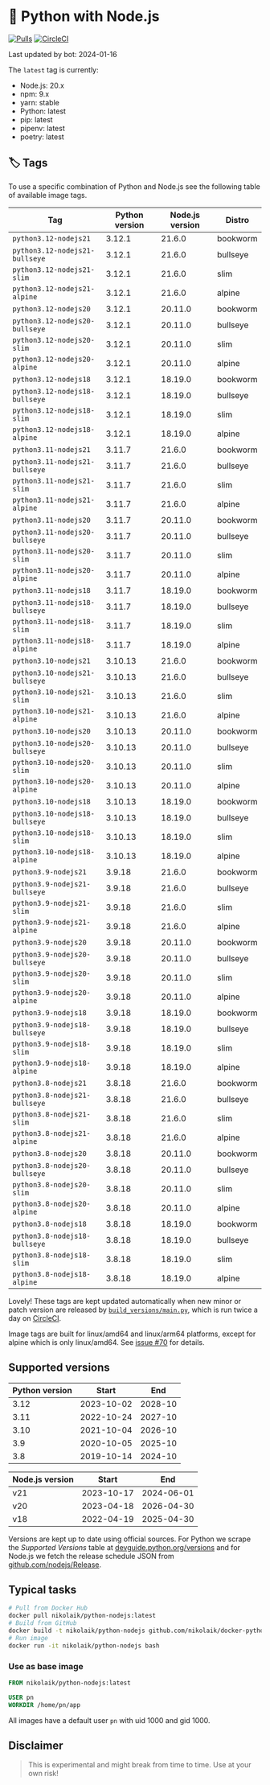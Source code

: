 # 🐳 Python with Node.js

[![Pulls](https://img.shields.io/docker/pulls/nikolaik/python-nodejs.svg?style=flat-square)](https://hub.docker.com/r/nikolaik/python-nodejs/)
[![CircleCI](https://img.shields.io/circleci/project/github/nikolaik/docker-python-nodejs.svg?style=flat-square)](https://circleci.com/gh/nikolaik/docker-python-nodejs)

Last updated by bot: 2024-01-16

The `latest` tag is currently:

- Node.js: 20.x
- npm: 9.x
- yarn: stable
- Python: latest
- pip: latest
- pipenv: latest
- poetry: latest

## 🏷 Tags

To use a specific combination of Python and Node.js see the following table of available image tags.

<!-- TAGS_START -->

Tag | Python version | Node.js version | Distro
--- | --- | --- | ---
`python3.12-nodejs21` | 3.12.1 | 21.6.0 | bookworm
`python3.12-nodejs21-bullseye` | 3.12.1 | 21.6.0 | bullseye
`python3.12-nodejs21-slim` | 3.12.1 | 21.6.0 | slim
`python3.12-nodejs21-alpine` | 3.12.1 | 21.6.0 | alpine
`python3.12-nodejs20` | 3.12.1 | 20.11.0 | bookworm
`python3.12-nodejs20-bullseye` | 3.12.1 | 20.11.0 | bullseye
`python3.12-nodejs20-slim` | 3.12.1 | 20.11.0 | slim
`python3.12-nodejs20-alpine` | 3.12.1 | 20.11.0 | alpine
`python3.12-nodejs18` | 3.12.1 | 18.19.0 | bookworm
`python3.12-nodejs18-bullseye` | 3.12.1 | 18.19.0 | bullseye
`python3.12-nodejs18-slim` | 3.12.1 | 18.19.0 | slim
`python3.12-nodejs18-alpine` | 3.12.1 | 18.19.0 | alpine
`python3.11-nodejs21` | 3.11.7 | 21.6.0 | bookworm
`python3.11-nodejs21-bullseye` | 3.11.7 | 21.6.0 | bullseye
`python3.11-nodejs21-slim` | 3.11.7 | 21.6.0 | slim
`python3.11-nodejs21-alpine` | 3.11.7 | 21.6.0 | alpine
`python3.11-nodejs20` | 3.11.7 | 20.11.0 | bookworm
`python3.11-nodejs20-bullseye` | 3.11.7 | 20.11.0 | bullseye
`python3.11-nodejs20-slim` | 3.11.7 | 20.11.0 | slim
`python3.11-nodejs20-alpine` | 3.11.7 | 20.11.0 | alpine
`python3.11-nodejs18` | 3.11.7 | 18.19.0 | bookworm
`python3.11-nodejs18-bullseye` | 3.11.7 | 18.19.0 | bullseye
`python3.11-nodejs18-slim` | 3.11.7 | 18.19.0 | slim
`python3.11-nodejs18-alpine` | 3.11.7 | 18.19.0 | alpine
`python3.10-nodejs21` | 3.10.13 | 21.6.0 | bookworm
`python3.10-nodejs21-bullseye` | 3.10.13 | 21.6.0 | bullseye
`python3.10-nodejs21-slim` | 3.10.13 | 21.6.0 | slim
`python3.10-nodejs21-alpine` | 3.10.13 | 21.6.0 | alpine
`python3.10-nodejs20` | 3.10.13 | 20.11.0 | bookworm
`python3.10-nodejs20-bullseye` | 3.10.13 | 20.11.0 | bullseye
`python3.10-nodejs20-slim` | 3.10.13 | 20.11.0 | slim
`python3.10-nodejs20-alpine` | 3.10.13 | 20.11.0 | alpine
`python3.10-nodejs18` | 3.10.13 | 18.19.0 | bookworm
`python3.10-nodejs18-bullseye` | 3.10.13 | 18.19.0 | bullseye
`python3.10-nodejs18-slim` | 3.10.13 | 18.19.0 | slim
`python3.10-nodejs18-alpine` | 3.10.13 | 18.19.0 | alpine
`python3.9-nodejs21` | 3.9.18 | 21.6.0 | bookworm
`python3.9-nodejs21-bullseye` | 3.9.18 | 21.6.0 | bullseye
`python3.9-nodejs21-slim` | 3.9.18 | 21.6.0 | slim
`python3.9-nodejs21-alpine` | 3.9.18 | 21.6.0 | alpine
`python3.9-nodejs20` | 3.9.18 | 20.11.0 | bookworm
`python3.9-nodejs20-bullseye` | 3.9.18 | 20.11.0 | bullseye
`python3.9-nodejs20-slim` | 3.9.18 | 20.11.0 | slim
`python3.9-nodejs20-alpine` | 3.9.18 | 20.11.0 | alpine
`python3.9-nodejs18` | 3.9.18 | 18.19.0 | bookworm
`python3.9-nodejs18-bullseye` | 3.9.18 | 18.19.0 | bullseye
`python3.9-nodejs18-slim` | 3.9.18 | 18.19.0 | slim
`python3.9-nodejs18-alpine` | 3.9.18 | 18.19.0 | alpine
`python3.8-nodejs21` | 3.8.18 | 21.6.0 | bookworm
`python3.8-nodejs21-bullseye` | 3.8.18 | 21.6.0 | bullseye
`python3.8-nodejs21-slim` | 3.8.18 | 21.6.0 | slim
`python3.8-nodejs21-alpine` | 3.8.18 | 21.6.0 | alpine
`python3.8-nodejs20` | 3.8.18 | 20.11.0 | bookworm
`python3.8-nodejs20-bullseye` | 3.8.18 | 20.11.0 | bullseye
`python3.8-nodejs20-slim` | 3.8.18 | 20.11.0 | slim
`python3.8-nodejs20-alpine` | 3.8.18 | 20.11.0 | alpine
`python3.8-nodejs18` | 3.8.18 | 18.19.0 | bookworm
`python3.8-nodejs18-bullseye` | 3.8.18 | 18.19.0 | bullseye
`python3.8-nodejs18-slim` | 3.8.18 | 18.19.0 | slim
`python3.8-nodejs18-alpine` | 3.8.18 | 18.19.0 | alpine

<!-- TAGS_END -->

Lovely! These tags are kept updated automatically when new minor or patch version are released by [`build_versions/main.py`](./build_versions/main.py), which is run twice a day on [CircleCI](https://circleci.com/gh/nikolaik/docker-python-nodejs).

Image tags are built for linux/amd64 and linux/arm64 platforms, except for alpine which is only linux/amd64. See [issue #70](https://github.com/nikolaik/docker-python-nodejs/issues/70) for details.

## Supported versions

<!-- SUPPORTED_VERSIONS_START -->

Python version | Start | End
--- | --- | ---
3.12 | 2023-10-02 | 2028-10
3.11 | 2022-10-24 | 2027-10
3.10 | 2021-10-04 | 2026-10
3.9 | 2020-10-05 | 2025-10
3.8 | 2019-10-14 | 2024-10

Node.js version | Start | End
--- | --- | ---
v21 | 2023-10-17 | 2024-06-01
v20 | 2023-04-18 | 2026-04-30
v18 | 2022-04-19 | 2025-04-30

<!-- SUPPORTED_VERSIONS_END -->

Versions are kept up to date using official sources. For Python we scrape the _Supported Versions_ table at [devguide.python.org/versions](https://devguide.python.org/versions/#supported-versions) and for Node.js we fetch the release schedule JSON from [github.com/nodejs/Release](https://github.com/nodejs/Release/blob/main/schedule.json).

## Typical tasks

```bash
# Pull from Docker Hub
docker pull nikolaik/python-nodejs:latest
# Build from GitHub
docker build -t nikolaik/python-nodejs github.com/nikolaik/docker-python-nodejs
# Run image
docker run -it nikolaik/python-nodejs bash
```

### Use as base image

```Dockerfile
FROM nikolaik/python-nodejs:latest

USER pn
WORKDIR /home/pn/app
```

All images have a default user `pn` with uid 1000 and gid 1000.

## Disclaimer

> This is experimental and might break from time to time. Use at your own risk!

